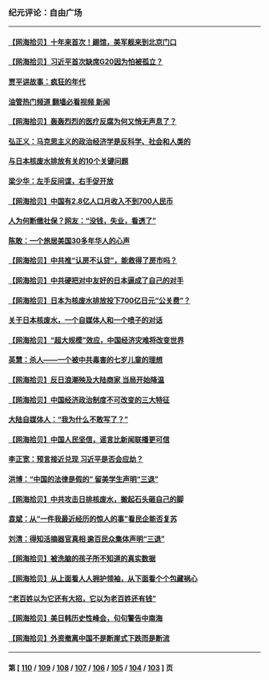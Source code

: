 ### 纪元评论：自由广场
---
#### [【网海拾贝】十年来首次！踢馆，美军舰来到北京门口](../../pages/nsc993/n14069484.md?09090330) 
#### [【网海拾贝】习近平首次缺席G20因为怕被孤立？](../../pages/nsc993/n14068712.md?09090330) 
#### [贾平讲故事：疯狂的年代](../../pages/nsc993/n14068340.md?09090330) 
#### [油管热门频道 翻墙必看视频 新闻](ok?09090330)
#### [【网海拾贝】轰轰烈烈的医疗反腐为何又悄无声息了？](../../pages/nsc993/n14067969.md?09090330) 
#### [弘正义：马克思主义的政治经济学是反科学、社会和人类的](../../pages/nsc993/n14067868.md?09090330) 
#### [与日本核废水排放有关的10个关键问题](../../pages/nsc993/n14067276.md?09090330) 
#### [梁少华：左手反间谍，右手促开放](../../pages/nsc993/n14067237.md?09090330) 
#### [【网海拾贝】中国有2.8亿人口月收入不到700人民币](../../pages/nsc993/n14066723.md?09090330) 
#### [人为何断缴社保？网友：“没钱，失业，看透了”](../../pages/nsc993/n14066717.md?09090330) 
#### [陈敢：一个旅居美国30多年华人的心声](../../pages/nsc993/n14066659.md?09090330) 
#### [【网海拾贝】中共推“认房不认贷”，能救得了房市吗？](../../pages/nsc993/n14066238.md?09090330) 
#### [【网海拾贝】中共硬把对中友好的日本逼成了自己的对手](../../pages/nsc993/n14065888.md?09090330) 
#### [【网海拾贝】日本为核废水排放投下700亿日元“公关费”？](../../pages/nsc993/n14065145.md?09090330) 
#### [关于日本核废水，一个自媒体人和一个喷子的对话](../../pages/nsc993/n14065097.md?09090330) 
#### [【网海拾贝】“超大规模”效应，中国经济灾难将改变世界](../../pages/nsc993/n14064501.md?09090330) 
#### [英慧：杀人——一个被中共毒害的七岁儿童的理想](../../pages/nsc993/n14064305.md?09090330) 
#### [【网海拾贝】反日浪潮殃及大陆商家 当局开始降温](../../pages/nsc993/n14063798.md?09090330) 
#### [【网海拾贝】中国经济政治制度不可改变的三大特征](../../pages/nsc993/n14063134.md?09090330) 
#### [大陆自媒体人：“我为什么不敢写了？”](../../pages/nsc993/n14063157.md?09090330) 
#### [【网海拾贝】中国人民坚信，谣言比新闻联播更可信](../../pages/nsc993/n14062543.md?09090330) 
#### [李正宽：预言接近兑现 习近平是否会应劫？](../../pages/nsc993/n14061898.md?09090330) 
#### [洪博：“中国的法律是假的” 留美学生声明“三退”](../../pages/nsc993/n14062281.md?09090330) 
#### [【网海拾贝】中共攻击日排核废水，搬起石头砸自己的脚](../../pages/nsc993/n14061890.md?09090330) 
#### [袁斌：从“一件我最近经历的惊人的事”看民企能否复苏](../../pages/nsc993/n14061863.md?09090330) 
#### [刘清：得知活摘器官真相 逾百民众集体声明“三退”](../../pages/nsc993/n14061753.md?09090330) 
#### [【网海拾贝】被洗脑的孩子所不知道的真实数据](../../pages/nsc993/n14061579.md?09090330) 
#### [【网海拾贝】从上面看人人拥护领袖，从下面看个个包藏祸心](../../pages/nsc993/n14060605.md?09090330) 
#### [“老百姓以为它还有大招，它以为老百姓还有钱”](../../pages/nsc993/n14060041.md?09090330) 
#### [【网海拾贝】美日韩历史性峰会，句句警告中南海](../../pages/nsc993/n14058657.md?09090330) 
#### [【网海拾贝】外资撤离中国不是断崖式下跌而是断流](../../pages/nsc993/n14058075.md?09090330) 

---
#### 第 [ [110](./110.md?09090330) / [109](./109.md?09090330) / [108](./108.md?09090330) / [107](./107.md?09090330) / [106](./106.md?09090330) / [105](./105.md?09090330) / [104](./104.md?09090330) / [103](./103.md?09090330) ] 页

